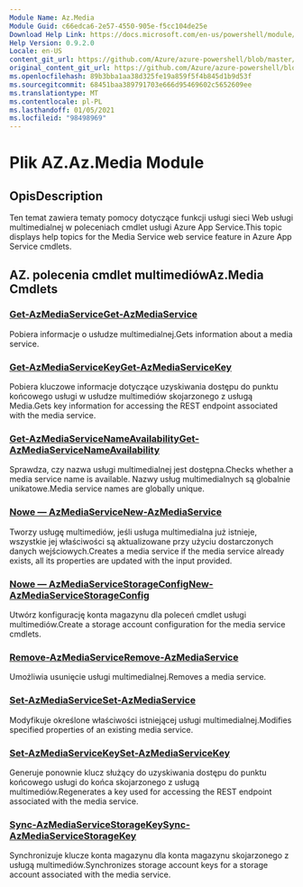 ```yaml
---
Module Name: Az.Media
Module Guid: c66edca6-2e57-4550-905e-f5cc104de25e
Download Help Link: https://docs.microsoft.com/en-us/powershell/module/az.media
Help Version: 0.9.2.0
Locale: en-US
content_git_url: https://github.com/Azure/azure-powershell/blob/master/src/Media/Media/help/Az.Media.md
original_content_git_url: https://github.com/Azure/azure-powershell/blob/master/src/Media/Media/help/Az.Media.md
ms.openlocfilehash: 89b3bba1aa38d325fe19a859f5f4b845d1b9d53f
ms.sourcegitcommit: 68451baa389791703e666d95469602c5652609ee
ms.translationtype: MT
ms.contentlocale: pl-PL
ms.lasthandoff: 01/05/2021
ms.locfileid: "98498969"
---
```

# <span data-ttu-id="3ed42-101">Plik AZ.</span><span class="sxs-lookup"><span data-stu-id="3ed42-101">Az.Media Module</span></span>
## <span data-ttu-id="3ed42-102">Opis</span><span class="sxs-lookup"><span data-stu-id="3ed42-102">Description</span></span>
<span data-ttu-id="3ed42-103">Ten temat zawiera tematy pomocy dotyczące funkcji usługi sieci Web usługi multimedialnej w poleceniach cmdlet usługi Azure App Service.</span><span class="sxs-lookup"><span data-stu-id="3ed42-103">This topic displays help topics for the Media Service web service feature in Azure App Service cmdlets.</span></span>

## <span data-ttu-id="3ed42-104">AZ. polecenia cmdlet multimediów</span><span class="sxs-lookup"><span data-stu-id="3ed42-104">Az.Media Cmdlets</span></span>
### [<span data-ttu-id="3ed42-105">Get-AzMediaService</span><span class="sxs-lookup"><span data-stu-id="3ed42-105">Get-AzMediaService</span></span>](Get-AzMediaService.md)
<span data-ttu-id="3ed42-106">Pobiera informacje o usłudze multimedialnej.</span><span class="sxs-lookup"><span data-stu-id="3ed42-106">Gets information about a media service.</span></span>

### [<span data-ttu-id="3ed42-107">Get-AzMediaServiceKey</span><span class="sxs-lookup"><span data-stu-id="3ed42-107">Get-AzMediaServiceKey</span></span>](Get-AzMediaServiceKey.md)
<span data-ttu-id="3ed42-108">Pobiera kluczowe informacje dotyczące uzyskiwania dostępu do punktu końcowego usługi w usłudze multimediów skojarzonego z usługą Media.</span><span class="sxs-lookup"><span data-stu-id="3ed42-108">Gets key information for accessing the REST endpoint associated with the media service.</span></span>

### [<span data-ttu-id="3ed42-109">Get-AzMediaServiceNameAvailability</span><span class="sxs-lookup"><span data-stu-id="3ed42-109">Get-AzMediaServiceNameAvailability</span></span>](Get-AzMediaServiceNameAvailability.md)
<span data-ttu-id="3ed42-110">Sprawdza, czy nazwa usługi multimedialnej jest dostępna.</span><span class="sxs-lookup"><span data-stu-id="3ed42-110">Checks whether a media service name is available.</span></span>
<span data-ttu-id="3ed42-111">Nazwy usług multimedialnych są globalnie unikatowe.</span><span class="sxs-lookup"><span data-stu-id="3ed42-111">Media service names are globally unique.</span></span>

### [<span data-ttu-id="3ed42-112">Nowe — AzMediaService</span><span class="sxs-lookup"><span data-stu-id="3ed42-112">New-AzMediaService</span></span>](New-AzMediaService.md)
<span data-ttu-id="3ed42-113">Tworzy usługę multimediów, jeśli usługa multimedialna już istnieje, wszystkie jej właściwości są aktualizowane przy użyciu dostarczonych danych wejściowych.</span><span class="sxs-lookup"><span data-stu-id="3ed42-113">Creates a media service if the media service already exists, all its properties are updated with the input provided.</span></span>

### [<span data-ttu-id="3ed42-114">Nowe — AzMediaServiceStorageConfig</span><span class="sxs-lookup"><span data-stu-id="3ed42-114">New-AzMediaServiceStorageConfig</span></span>](New-AzMediaServiceStorageConfig.md)
<span data-ttu-id="3ed42-115">Utwórz konfigurację konta magazynu dla poleceń cmdlet usługi multimediów.</span><span class="sxs-lookup"><span data-stu-id="3ed42-115">Create a storage account configuration for the media service cmdlets.</span></span>

### [<span data-ttu-id="3ed42-116">Remove-AzMediaService</span><span class="sxs-lookup"><span data-stu-id="3ed42-116">Remove-AzMediaService</span></span>](Remove-AzMediaService.md)
<span data-ttu-id="3ed42-117">Umożliwia usunięcie usługi multimedialnej.</span><span class="sxs-lookup"><span data-stu-id="3ed42-117">Removes a media service.</span></span>

### [<span data-ttu-id="3ed42-118">Set-AzMediaService</span><span class="sxs-lookup"><span data-stu-id="3ed42-118">Set-AzMediaService</span></span>](Set-AzMediaService.md)
<span data-ttu-id="3ed42-119">Modyfikuje określone właściwości istniejącej usługi multimedialnej.</span><span class="sxs-lookup"><span data-stu-id="3ed42-119">Modifies specified properties of an existing media service.</span></span>

### [<span data-ttu-id="3ed42-120">Set-AzMediaServiceKey</span><span class="sxs-lookup"><span data-stu-id="3ed42-120">Set-AzMediaServiceKey</span></span>](Set-AzMediaServiceKey.md)
<span data-ttu-id="3ed42-121">Generuje ponownie klucz służący do uzyskiwania dostępu do punktu końcowego usługi do końca skojarzonego z usługą multimediów.</span><span class="sxs-lookup"><span data-stu-id="3ed42-121">Regenerates a key used for accessing the REST endpoint associated with the media service.</span></span>

### [<span data-ttu-id="3ed42-122">Sync-AzMediaServiceStorageKey</span><span class="sxs-lookup"><span data-stu-id="3ed42-122">Sync-AzMediaServiceStorageKey</span></span>](Sync-AzMediaServiceStorageKey.md)
<span data-ttu-id="3ed42-123">Synchronizuje klucze konta magazynu dla konta magazynu skojarzonego z usługą multimediów.</span><span class="sxs-lookup"><span data-stu-id="3ed42-123">Synchronizes storage account keys for a storage account associated with the media service.</span></span>

